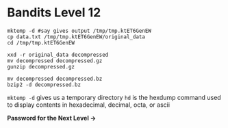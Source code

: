 # Bandits Level 12
```
mktemp -d #say gives output /tmp/tmp.ktET6GenEW
cp data.txt /tmp/tmp.ktET6GenEW/original_data
cd /tmp/tmp.ktET6GenEW

xxd -r original_data decompressed
mv decompressed decompressed.gz
gunzip decompressed.gz

mv decompressed decompressed.bz
bzip2 -d decompressed.bz

```

`mktemp -d` gives us a temporary directory
`hd` is the hexdump command used to display contents in hexadecimal, decimal, octa, or ascii

**Password for the Next Level ->** 

